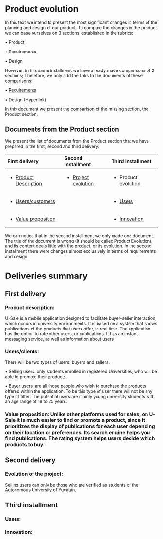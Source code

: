 # Product evolution

In this text we intend to present the most significant changes in terms of the planning and design of our product.
To compare the changes in the product we can base ourselves on 3 sections, established in the rubrics:

   •	Product

   •	Requirements

   •	Design

However, in this same installment we have already made comparisons of 2 sections; Therefore, we only add the links to the documents of these comparisons:

   • [Requirements](https://github.com/RichVR2321/FIS-PROYECTO-2023/blob/Tercera_Entrega/Requirement%20evolution.md)

   • Design (Hyperlink)

In this document we present the comparison of the missing section, the Product section.


## Documents from the Product section

We present the list of documents from the Product section that we have prepared in the first, second and third delivery:

| **First delivery** | **Second installment** | **Third installment** |
|:--|:--|:--|
| <ul><li>[Product Description](https://github.com/RichVR2321/FIS-PROYECTO-2023/blob/Primera_entrega/Decripci%C3%B3n%20de%20producto.md) | <ul><li>[Project evolution](https://github.com/RichVR2321/FIS-PROYECTO-2023/blob/Segunda_entrega/Evoluci%C3%B3n%20de%20proyecto.md) | <ul><li>Product evolution |
| <ul><li>[Users/customers](https://github.com/RichVR2321/FIS-PROYECTO-2023/blob/Primera_entrega/Usuarios.md) | | <ul><li>[Users](https://github.com/RichVR2321/FIS-PROYECTO-2023/blob/Tercera_Entrega/Users.md) |
| <ul><li>[Value proposition](https://github.com/RichVR2321/FIS-PROYECTO-2023/blob/Primera_entrega/Propuesta%20de%20valor.md) | | <ul><li>[Innovation](https://github.com/RichVR2321/FIS-PROYECTO-2023/blob/Tercera_Entrega/Innovation.md) |

We can notice that in the second installment we only made one document. The title of the document is wrong (It should be called Product Evolution), and its content deals little with the product, or its evolution. In the second installment there were changes almost exclusively in terms of requirements and design.

# Deliveries summary

## First delivery
### Product description:
U-Sale is a mobile application designed to facilitate buyer-seller interaction, which occurs in university environments. It is based on a system that shows publications of the products that users offer, in real time. The application has the option to rate other users, or publications. It has an instant messaging service, as well as information about users.
### Users/clients:
There will be two types of users: buyers and sellers.

• Selling users: only students enrolled in registered Universities, who will be able to promote their products.

• Buyer users: are all those people who wish to purchase the products offered within the application. To be this type of user there will not be any type of filter.
The potential users are mainly young university students with an age range of 18 to 25 years.

### Value proposition: Unlike other platforms used for sales, on U-Sale it is much easier to find or promote a product, since it prioritizes the display of publications for each user depending on their location or preferences. Its search engine helps you find publications. The rating system helps users decide which products to buy.

## Second delivery
### Evolution of the project:
Selling users can only be those who are verified as students of the Autonomous University of Yucatán.

## Third installment
### Users:
### Innovation:
